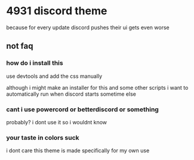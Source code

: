 # 4931 discord theme
because for every update discord pushes their ui gets even worse

## not faq

### how do i install this
use devtools and add the css manually

although i might make an installer for this and some other
scripts i want to automatically run when discord starts
sometime else

### cant i use powercord or betterdiscord or something
probably? i dont use it so i wouldnt know

### your taste in colors suck
i dont care this theme is made specifically for my own use
